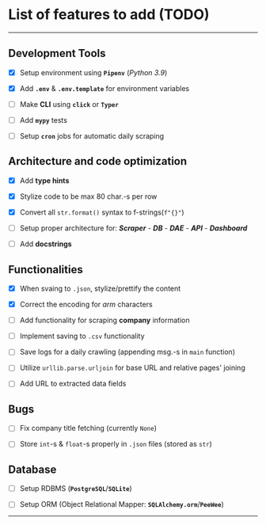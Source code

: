 # List of features to add (TODO)

---

## Development Tools

* [x] Setup environment using **`Pipenv`** (*Python 3.9*)

* [x] Add **`.env`** & **`.env.template`** for environment variables

* [ ] Make **CLI** using **`click`** or **`Typer`**

* [ ] Add **`mypy`** tests

* [ ] Setup **`cron`** jobs for automatic daily scraping

## Architecture and code optimization

* [x] Add **type hints**

* [x] Stylize code to be max 80 char.-s per row

* [x] Convert all `str.format()` syntax to f-strings(`f"{}"`)

* [ ] Setup proper architecture for:
***Scraper*** - ***DB*** - ***DAE*** - ***API*** - ***Dashboard***

* [ ] Add **docstrings**

## Functionalities

* [x] When svaing to `.json`, stylize/prettify the content

* [x] Correct the encoding for *arm* characters

* [ ] Add functionality for scraping **company** information

* [ ] Implement saving to `.csv` functionality

* [ ] Save logs for a daily crawling (appending msg.-s in `main` function)

* [ ] Utilize `urllib.parse.urljoin` for base URL and relative pages' joining

* [ ] Add URL to extracted data fields

## Bugs

* [ ] Fix company title fetching (currently `None`)

* [ ] Store `int`-s & `float`-s properly in `.json` files (stored as `str`)

## Database

* [ ] Setup RDBMS (**`PostgreSQL`**/**`SQLite`**)

* [ ] Setup ORM (Object Relational Mapper: **`SQLAlchemy.orm`**/**`PeeWee`**)

---
